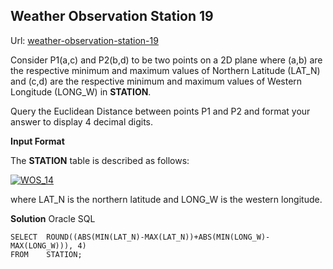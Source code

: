 ## Weather Observation Station 19

Url: [weather-observation-station-19](https://www.hackerrank.com/challenges/weather-observation-station-19/ "weather-observation-station-19 ")

Consider P1(a,c) and P2(b,d) to be two points on a 2D plane where (a,b) are the respective minimum and maximum values of Northern Latitude (LAT_N) and (c,d) are the respective minimum and maximum values of Western Longitude (LONG_W) in **STATION**.

Query the Euclidean Distance between points P1 and P2 and format your answer to display 4 decimal digits.



**Input Format**

The **STATION** table is described as follows:

[![WOS_14](https://s3.amazonaws.com/hr-challenge-images/9336/1449345840-5f0a551030-Station.jpg "WOS_14")](13-Station "WOS_14")

where LAT_N is the northern latitude and LONG_W is the western longitude.

**Solution** Oracle SQL

    SELECT  ROUND((ABS(MIN(LAT_N)-MAX(LAT_N))+ABS(MIN(LONG_W)-MAX(LONG_W))), 4)
    FROM    STATION;



